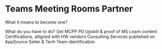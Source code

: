 # Teams Meeting Rooms Partner

What it means to become one?

What do you have to do?
Get MCPP PD 
Upskill & proof of MS Learn content
Certifications, alligned with HW vendors
Consulting Services published on AppSource
Seller & Tech Team identification

